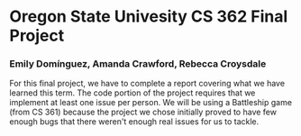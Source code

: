 # Oregon State Univesity CS 362 Final Project
### Emily Domínguez, Amanda Crawford, Rebecca Croysdale

For this final project, we have to complete a report covering what we have learned this term.
The code portion of the project requires that we implement at least one issue per person.
We will be using a Battleship game (from CS 361) because the project we chose initially proved
to have few enough bugs that there weren't enough real issues for us to tackle.

